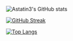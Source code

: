 ![Astatin3's GitHub stats](https://github-readme-stats.vercel.app/api?username=astatin3&show=reviews,discussions_started,discussions_answered,prs_merged,prs_merged_percentage&theme=dark&background=000000)

[![GitHub Streak](http://github-readme-streak-stats.herokuapp.com?user=astatin3&theme=dark&background=000000)](https://git.io/streak-stats)

[![Top Langs](https://github-readme-stats.vercel.app/api/top-langs/?username=astatin3&layout=compact&theme=vision-friendly-dark)](https://github.com/anuraghazra/github-readme-stats)

